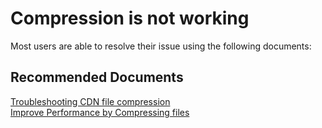<properties
	pageTitle="Compression is not working"
	description="Compression is not working"
	service="microsoft.cdn"
	resource="profiles"
	authors="mdgattuso"
	ms.author="magattus"
	displayOrder="1"
	selfHelpType="resource"
    resourceTags=""
	supportTopicIds=""
	productPesIds="16975"
	cloudEnvironments="public"
	articleId="acbd351f-1e08-4ef6-be46-ccceba01116a"
/>

# Compression is not working
Most users are able to resolve their issue using the following documents:

## **Recommended Documents**
[Troubleshooting CDN file compression](https://azure.microsoft.com/documentation/articles/cdn-troubleshoot-compression)<br>
[Improve Performance by Compressing files](https://azure.microsoft.com/documentation/articles/cdn-improve-performance/)
